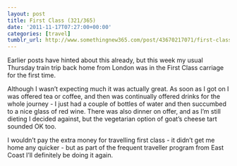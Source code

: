 ```yaml
---
layout: post
title: First Class (321/365)
date: '2011-11-17T07:27:00+00:00'
categories: [travel]
tumblr_url: http://www.somethingnew365.com/post/43670217071/first-class-321365
---
```

Earlier posts have hinted about this already, but this week my usual Thursday train trip back home from London was in the First Class carriage for the first time.

Although I wasn’t expecting much it was actually great. As soon as I got on I was offered tea or coffee, and then was continually offered drinks for the whole journey - I just had a couple of bottles of water and then succumbed to a nice glass of red wine. There was also dinner on offer, and as I’m still dieting I decided against, but the vegetarian option of goat’s cheese tart sounded OK too.

I wouldn’t pay the extra money for travelling first class - it didn’t get me home any quicker - but as part of the frequent traveller program from East Coast I’ll definitely be doing it again.
